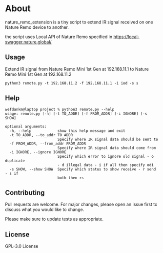 # About
nature_remo_extension is a tiny script to extend IR signal received on one Nature Remo device to another.

the script uses Local API of Nature Remo specified in https://local-swagger.nature.global/

## Usage

Extend IR signal from Nature Remo Mini 1st Gen at 192.168.11.1 to Nature Remo Mini 1st Gen at 192.168.11.2

```
python3 remote.py -t 192.168.11.2 -f 192.168.11.1 -i iod -s s
```

## Help

```
wefdankm@laptop project % python3 remote.py --help
usage: remote.py [-h] [-t TO_ADDR] [-f FROM_ADDR] [-i IGNORE] [-s SHOW]

optional arguments:
  -h, --help            show this help message and exit
  -t TO_ADDR, --to_addr TO_ADDR
                        Specify where IR signal data should be sent to
  -f FROM_ADDR, --from_addr FROM_ADDR
                        Specify where IR signal data should come from
  -i IGNORE, --ignore IGNORE
                        Specify which error to ignore old signal - o duplicate
                        - d illegal data - i if all then specify odi
  -s SHOW, --show SHOW  Specify which status to show receive - r send - s if
                        both then rs
```

## Contributing
Pull requests are welcome. For major changes, please open an issue first to discuss what you would like to change.

Please make sure to update tests as appropriate.

## License
GPL-3.0 License
